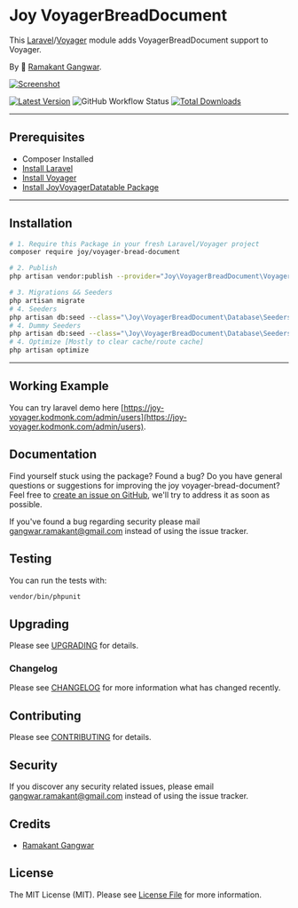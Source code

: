 # Joy VoyagerBreadDocument

This [Laravel](https://laravel.com/)/[Voyager](https://voyager.devdojo.com/) module adds VoyagerBreadDocument support to Voyager.

By 🐼 [Ramakant Gangwar](https://github.com/rxcod9).

[![Screenshot](https://raw.githubusercontent.com/rxcod9/joy-voyager-bread-document/main/cover.jpg)](https://joy-voyager.kodmonk.com/)

[![Latest Version](https://img.shields.io/github/v/release/rxcod9/joy-voyager-bread-document?style=flat-square)](https://github.com/rxcod9/joy-voyager-bread-document/releases)
![GitHub Workflow Status](https://img.shields.io/github/actions/workflow/status/rxcod9/joy-voyager-bread-document/run-tests.yml?branch=main&label=tests)
[![Total Downloads](https://img.shields.io/packagist/dt/joy/voyager-bread-document.svg?style=flat-square)](https://packagist.org/packages/joy/voyager-bread-document)

---

## Prerequisites

*   Composer Installed
*   [Install Laravel](https://laravel.com/docs/installation)
*   [Install Voyager](https://github.com/the-control-group/voyager)
*   [Install JoyVoyagerDatatable Package](https://github.com/rxcod9/joy-voyager-datatable)

---

## Installation

```bash
# 1. Require this Package in your fresh Laravel/Voyager project
composer require joy/voyager-bread-document

# 2. Publish
php artisan vendor:publish --provider="Joy\VoyagerBreadDocument\VoyagerBreadDocumentServiceProvider" --force

# 3. Migrations && Seeders
php artisan migrate
# 4. Seeders
php artisan db:seed --class="\Joy\VoyagerBreadDocument\Database\Seeders\VoyagerDatabaseSeeder" --force
# 4. Dummy Seeders
php artisan db:seed --class="\Joy\VoyagerBreadDocument\Database\Seeders\VoyagerDummyDatabaseSeeder" --force
# 4. Optimize [Mostly to clear cache/route cache]
php artisan optimize
```

---


## Working Example

You can try laravel demo here [https://joy-voyager.kodmonk.com/admin/users](https://joy-voyager.kodmonk.com/admin/users).

## Documentation

Find yourself stuck using the package? Found a bug? Do you have general questions or suggestions for improving the joy voyager-bread-document? Feel free to [create an issue on GitHub](https://github.com/rxcod9/joy-voyager-bread-document/issues), we'll try to address it as soon as possible.

If you've found a bug regarding security please mail [gangwar.ramakant@gmail.com](mailto:gangwar.ramakant@gmail.com) instead of using the issue tracker.

## Testing

You can run the tests with:

```bash
vendor/bin/phpunit
```

## Upgrading

Please see [UPGRADING](UPGRADING.md) for details.

### Changelog

Please see [CHANGELOG](CHANGELOG.md) for more information what has changed recently.

## Contributing

Please see [CONTRIBUTING](CONTRIBUTING.md) for details.

## Security

If you discover any security related issues, please email [gangwar.ramakant@gmail.com](mailto:gangwar.ramakant@gmail.com) instead of using the issue tracker.

## Credits

- [Ramakant Gangwar](https://github.com/rxcod9)

## License

The MIT License (MIT). Please see [License File](LICENSE.md) for more information.
